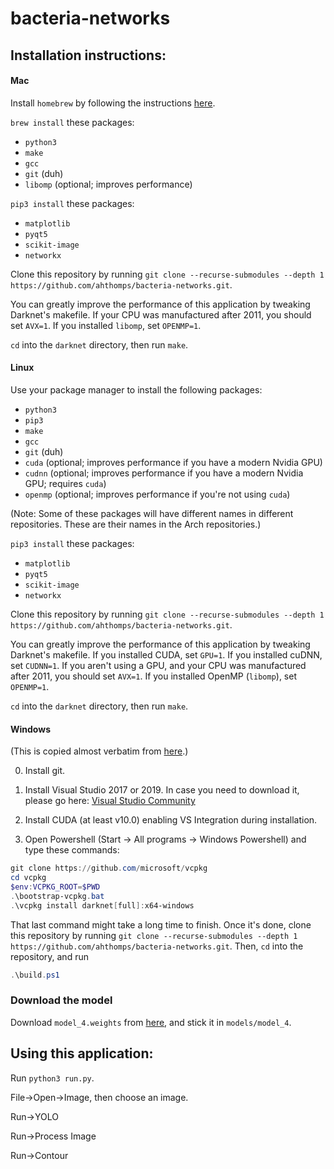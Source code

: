 # bacteria-networks

## Installation instructions:

#### Mac

Install `homebrew` by following the instructions [here](https://brew.sh/).

`brew install` these packages:
- `python3`
- `make`
- `gcc`
- `git` (duh)
- `libomp` (optional; improves performance)

`pip3 install` these packages:
- `matplotlib`
- `pyqt5`
- `scikit-image`
- `networkx`

Clone this repository by running `git clone --recurse-submodules --depth 1 https://github.com/ahthomps/bacteria-networks.git`.

You can greatly improve the performance of this application by tweaking Darknet's makefile. If your CPU was manufactured after 2011, you should set `AVX=1`. If you installed `libomp`, set `OPENMP=1`.

`cd` into the `darknet` directory, then run `make`.

#### Linux

Use your package manager to install the following packages:
- `python3`
- `pip3`
- `make`
- `gcc`
- `git` (duh)
- `cuda` (optional; improves performance if you have a modern Nvidia GPU)
- `cudnn` (optional; improves performance if you have a modern Nvidia GPU; requires `cuda`)
- `openmp` (optional; improves performance if you're not using `cuda`)

(Note: Some of these packages will have different names in different repositories. These are their names in the Arch repositories.)

`pip3 install` these packages:
- `matplotlib`
- `pyqt5`
- `scikit-image`
- `networkx`

Clone this repository by running `git clone --recurse-submodules --depth 1 https://github.com/ahthomps/bacteria-networks.git`.

You can greatly improve the performance of this application by tweaking Darknet's makefile. If you installed CUDA, set `GPU=1`. If you installed cuDNN, set `CUDNN=1`. If you aren't using a GPU, and your CPU was manufactured after 2011, you should set `AVX=1`. If you installed OpenMP (`libomp`), set `OPENMP=1`.

`cd` into the `darknet` directory, then run `make`.

#### Windows

(This is copied almost verbatim from [here](https://github.com/AlexeyAB/darknet/blob/master/README.md).)

0. Install git.

1. Install Visual Studio 2017 or 2019. In case you need to download it, please go here: [Visual Studio Community](http://visualstudio.com)

2. Install CUDA (at least v10.0) enabling VS Integration during installation.

3. Open Powershell (Start -> All programs -> Windows Powershell) and type these commands:

```PowerShell
git clone https://github.com/microsoft/vcpkg
cd vcpkg
$env:VCPKG_ROOT=$PWD
.\bootstrap-vcpkg.bat
.\vcpkg install darknet[full]:x64-windows
```

That last command might take a long time to finish. Once it's done, clone this repository by running `git clone --recurse-submodules --depth 1 https://github.com/ahthomps/bacteria-networks.git`. Then, `cd` into the repository, and run 

```PowerShell
.\build.ps1
```

### Download the model

Download `model_4.weights` from [here](https://drive.google.com/drive/folders/1oHpzVVqVL67unqOnrObX49XkeUii3Jg4?usp=sharing), and stick it in `models/model_4`.

## Using this application:

Run `python3 run.py`.

File->Open->Image, then choose an image.

Run->YOLO

Run->Process Image

Run->Contour

